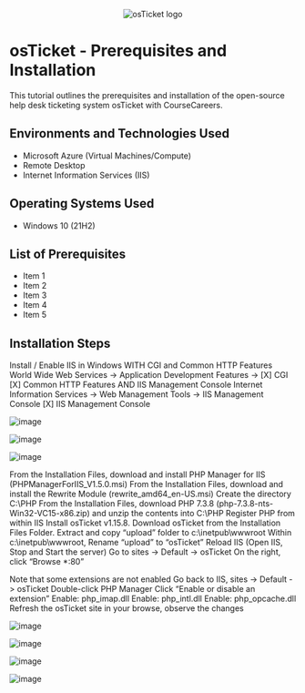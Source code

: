 <p align="center">
<img src="https://i.imgur.com/Clzj7Xs.png" alt="osTicket logo"/>
</p>

<h1>osTicket - Prerequisites and Installation</h1>
This tutorial outlines the prerequisites and installation of the open-source help desk ticketing system osTicket with CourseCareers.<br />






<h2>Environments and Technologies Used</h2>

- Microsoft Azure (Virtual Machines/Compute)
- Remote Desktop
- Internet Information Services (IIS)

<h2>Operating Systems Used </h2>

- Windows 10</b> (21H2)

<h2>List of Prerequisites</h2>

- Item 1
- Item 2
- Item 3
- Item 4
- Item 5

<h2>Installation Steps</h2>
Install / Enable IIS in Windows WITH CGI and Common HTTP Features World Wide Web Services -> Application Development Features ->
[X] CGI [X] Common HTTP Features AND IIS Management Console Internet Information Services -> Web Management Tools -> IIS Management Console
[X] IIS Management Console


![image](https://github.com/elijahstrozier/osticket-prereqs/assets/161254320/39d375cf-543c-493f-a651-c55891459713)


![image](https://github.com/elijahstrozier/osticket-prereqs/assets/161254320/c448ed00-ccb9-4e00-82c3-1a3108b224cf)


![image](https://github.com/elijahstrozier/osticket-prereqs/assets/161254320/556d561a-f78f-4cf4-a429-8106c0b9ef01)

From the Installation Files, download and install PHP Manager for IIS (PHPManagerForIIS_V1.5.0.msi)
From the Installation Files, download and install the Rewrite Module (rewrite_amd64_en-US.msi)
Create the directory C:\PHP
From the Installation Files, download PHP 7.3.8 (php-7.3.8-nts-Win32-VC15-x86.zip) and unzip the contents into C:\PHP
Register PHP from within IIS
Install osTicket v1.15.8. Download osTicket from the Installation Files Folder. Extract and copy “upload” folder to c:\inetpub\wwwroot
Within c:\inetpub\wwwroot, Rename “upload” to “osTicket”
Reload IIS (Open IIS, Stop and Start the server)
Go to sites -> Default -> osTicket
On the right, click “Browse *:80”

Note that some extensions are not enabled
Go back to IIS, sites -> Default -> osTicket
Double-click PHP Manager
Click “Enable or disable an extension”
Enable: php_imap.dll
Enable: php_intl.dll
Enable: php_opcache.dll
Refresh the osTicket site in your browse, observe the changes


![image](https://github.com/elijahstrozier/osticket-prereqs/assets/161254320/9096631f-4b47-4994-8f60-437ff77a79c6)


![image](https://github.com/elijahstrozier/osticket-prereqs/assets/161254320/4a67ff5d-19fd-4a9e-b868-2dcdcb2d06ae)


![image](https://github.com/elijahstrozier/osticket-prereqs/assets/161254320/ec4ad05b-dbef-4755-a79c-8da4a794d1b4)


![image](https://github.com/elijahstrozier/osticket-prereqs/assets/161254320/26180948-fe9d-482b-b429-4af69f003de1)

